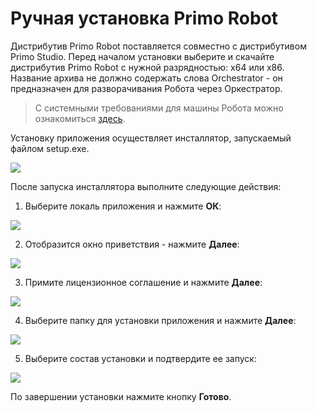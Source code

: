 # Ручная установка Primo Robot

Дистрибутив Primo Robot поставляется совместно с дистрибутивом Primo Studio. Перед началом установки выберите и скачайте дистрибутив Primo Robot с нужной разрядностью: x64 или x86. Название архива не должно содержать слова Orchestrator - он предназначен для разворачивания Робота через Оркестратор.

> С системными требованиями для машины Робота можно ознакомиться [здесь](https://docs.primo-rpa.ru/primo-rpa/primo-studio/systemreq).

Установку приложения осуществляет инсталлятор, запускаемый файлом setup.exe. 

![](<../../.gitbook/assets/Инсталлятор Робота.png>)

После запуска инсталлятора выполните следующие действия:

1. Выберите локаль приложения и нажмите **ОК**:

![](<../../.gitbook/assets/Установка робота. Локаль.png>)

2. Отобразится окно приветствия - нажмите **Далее**:

![](<../../.gitbook/assets/Установка Робота. Приветствие.png>)

3. Примите лицензионное соглашение и нажмите **Далее**:

![](<../../.gitbook/assets/Установка Робота. Соглашение.png>)

4. Выберите папку для установки приложения и нажмите **Далее**:

![](<../../.gitbook/assets/Установка Робота. Папка назначения.png>)

5. Выберите состав установки и подтвердите ее запуск:

![](<../../.gitbook/assets/Установка Робота. Состав.png>)

По завершении установки нажмите кнопку **Готово**. 
